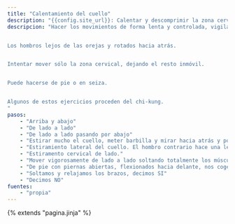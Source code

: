 ```yaml
---
title: "Calentamiento del cuello"
description: "{{config.site_url}}: Calentar y descomprimir la zona cervical"
descripcion: "Hacer los movimientos de forma lenta y controlada, vigilar que no haya dolores raros en las vértebras.


Los hombros lejos de las orejas y rotados hacia atrás.


Intentar mover sólo la zona cervical, dejando el resto inmóvil.


Puede hacerse de pie o en seiza.


Algunos de estos ejercicios proceden del chi-kung.
"
pasos:
    - "Arriba y abajo"
    - "De lado a lado"
    - "De lado a lado pasando por abajo"
    - "Estirar mucho el cuello, meter barbilla y mirar hacia atrás y por arriba (por encima del hombro). Como si quisiéramos mirar la Luna."
    - "Estiramiento lateral del cuello. El hombro contrario hace una leve fuerza hacia abajo."
    - "Estiramento cervical de lado."
    - "Mover vigorosamente de lado a lado soltando totalmente los músculos de la cara y la mandíbula."
    - "De pie con piernas abiertas, flexionados hacia delante, nos cogemos la nuca con las manos cruzadas y estiramos la parte de atrás del cuello."
    - "Soltamos y relajamos los brazos, decimos SI"
    - "Decimos NO"
fuentes:
    - "propia"
---
```

{% extends "pagina.jinja" %}